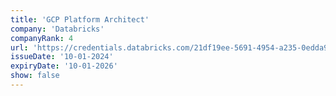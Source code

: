 ```yaml
---
title: 'GCP Platform Architect'
company: 'Databricks'
companyRank: 4
url: 'https://credentials.databricks.com/21df19ee-5691-4954-a235-0edda9f54f9f'
issueDate: '10-01-2024'
expiryDate: '10-01-2026'
show: false
---
```

